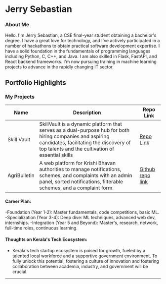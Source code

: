 
# Jerry Sebastian

### About Me

Hello. I'm Jerry Sebastian, a CSE final-year student obtaining a bachelor's degree. I have a great love for technology, and I've actively participated in a number of hackathons to obtain practical software development expertise.
 I have a solid foundation in the fundamentals of programming languages including Python, C, C++, and Java. I am also skilled in Flask, FastAPI, and React backend frameworks. I'm now pursuing training in machine learning projects to advance in the rapidly changing IT sector.

## Portfolio Highlights

### My Projects

| Name                | Description                                                                              | Repo Link                                                      |
|---------------------|------------------------------------------------------------------------------------------|----------------------------------------------------------------|
| Skill Vault          | SkillVault is a dynamic platform that serves as a dual-purpose hub for both hiring companies and aspiring candidates, facilitating the discovery of top talents and the cultivation of essential skills | [Repo Link ](https://github.com/SkillVault)                                                                                    
| AgriBulletin        | A web platform for Krishi Bhavan authorities to manage notifications, schemes, and  complaints with an admin panel, sorted notifications, filterable schemes, and a complaint form.  | [Github repo link](https://github.com/Jerry2732002/Agri-bulletin)     

  
#### Career Plan:

-Foundation (Year 1-2):
Master fundamentals, code competitions, basic ML.
-Specialization (Year 3-4):
Deep dive: ML techniques, advanced web dev, internships.
-Integration (Year 5 and Beyond):
Master's, research, network, full-time roles, continuous learning.

#### Thoughts on Kerala's Tech Ecosystem:

- Kerala's tech startup ecosystem is poised for growth, fueled by a talented local workforce and a supportive government environment. To fully unlock this potential, fostering a culture of innovation and fostering collaboration between academia, industry, and government will be crucial.


---
